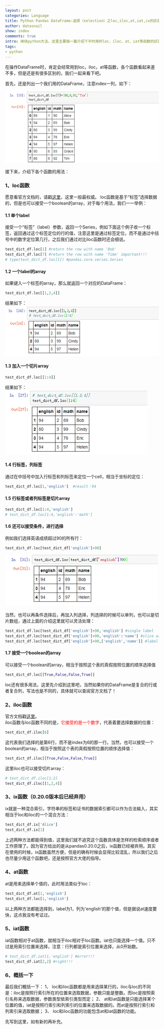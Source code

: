 ```yaml
---
layout: post
categories: Language
title: Python Pandas DataFrame:选择（selection）之loc,iloc,at,iat,ix的区别
author: datasnail
show: index
comments: true
intro: 继续python大法，这里主要插一篇介绍下平时用的loc、iloc、at、iat等函数的区别，希望具有一定的参考价值。
tags:
- python
---
```


在操作DataFrame时，肯定会经常用到loc，iloc，at等函数，各个函数看起来差不多，但是还是有很多区别的，我们一起来看下吧。

首先，还是列出一个我们用的DataFrame，注意index一列，如下：

![](/postimg/python/loc_etc/dataframe_instance.png)

接下来，介绍下各个函数的用法：
### 1、loc函数
愿意看官方文档的，请戳[这里](http://pandas.pydata.org/pandas-docs/stable/generated/pandas.DataFrame.loc.html)，这里一般最权威。
loc函数是基于“标签”选择数据的，但是也可以接受一个boolean的array，对于每个用法，我们一一举例：
#### 1.1 单个label
接受一个“标签”（label）参数，返回一个Series，例如下面这个例子收一个标签，返回通过这个标签定位的行的值，注意这里是通过标签定位，而不是通过中括号中的数字定位第几行，之后我们通过对比iloc函数时还会细说。
```python
test_dict_df.loc[1] #return the row with name 'Bob'
test_dict_df.loc[7] #return the row with name 'Time' important!!!
# type(test_dict_df.loc[1]) #pandas.core.series.Series
```

#### 1.2 一个label的array
如果键入一个标签的array，那么就返回一个对应的DataFrame：
```python
test_dict_df.loc[[1,2,4]]
```
结果如下：  
![](/postimg/python/loc_etc/dataframe_instance1.png)

#### 1.3 加入一个切片array
```python
test_dict_df.loc[[1:4]]
```
结果如下：  
![](/postimg/python/loc_etc/dataframe_instance2.png)

#### 1.4 行标签，列标签
通过在中括号中加入行标签和列标签来定位一个cell，相当于坐标的定位：  
```python
test_dict_df.loc[1,'english']  #result：94
```
#### 1.5 行标签或者列标签是切片array
```python
test_dict_df.loc[1:4,'english']
# test_dict_df.loc[1:4,'english':'math']
```
#### 1.6 还可以接受条件，进行选择
例如我们选择英语成绩超过90的所有行：
```python
test_dict_df.loc[test_dict_df['english']>90]
```
![](/postimg/python/loc_etc/dataframe_instance3.png)

当然，也可以再条件选择后，再加入列选择，列选择的时候可以单列，也可以是切片数组，通过上面的介绍这里就可以灵活处理：  
```python
test_dict_df.loc[test_dict_df['english']>90,'english'] #single label
test_dict_df.loc[test_dict_df['english']>90,'english':'name'] #slice array
test_dict_df.loc[test_dict_df['english']>90,['english','name']] #label array
```

#### 1.7 接受一个boolean的array
可以接受一个boolean的array，相当于按照这个表的真假按照位置的顺序选择值
```python
test_dict_df.loc[[True,False,False,True]]
```

loc还有很多用法，这里先介绍到这里吧，当然如果你的DataFrame是复合的行或者复合列，写法也是不同的，具体就可以查阅官方文档了！

### 2、iloc函数
官方文档戳[这里](http://pandas.pydata.org/pandas-docs/stable/generated/pandas.DataFrame.iloc.html#pandas.DataFrame.iloc)。  
iloc函数与loc函数不同的是，<span style='color:red'>它接受的是一个数字</span>，代表着要选择数据的位置：
```python
test_dict_df.iloc[6]
```
这代表我们选择的是第6行，而不是index为6的那一行。当然，也可以接受一个boolean的array，相当于按照这个表的真假按照位置的顺序选择值：
```python
test_dict_df.iloc[[True,False,False,True]]
```
这里iloc也可以接受切片array：
```python
# test_dict_df.iloc[1:2]
test_dict_df.iloc[[1,2,4]]
```

### 3、ix函数（0.20.0版本后已经弃用）
ix就是一种混合索引，字符串的标签和证书的数据索引都可以作为合法输入，其实相当于loc和iloc的一个混合方法：
```python
test_dict_df.ix['Alice']
test_dict_df.ix[1]
```
上述两种方法都能得到值，这里我们就不追究这个函数具体是怎样的检索顺序或者工作原理了。因为官方给出的是从pandas0.20.0之后，ix函数已经被弃用。其实在使用的时候，ix函数虽然方便，但是的确有时候会显得比较混乱，所以我们之后也尽量少用这个函数吧，还是按照官方大佬的指导。

### 4、at函数
at是用来选择单个值的，此时用法类似于loc：
```python
test_dict_df.at[1,'english']
test_dict_df.loc[1,'english']
```
以上两种方法都能选择到，label为1，列为'english'的那个值，但是据说at速度要快，这点我没有考证过。

### 5、iat函数
iat函数相对于at函数，就相当于iloc相对于loc函数。iat也只能选择一个值。只不过是用索引位置来选择，注意：行列都是索引位置来选择，从0开始数。
```python
# test_dict_df.iat[1,'english'] #error!!!
test_dict_df.iat[2,2] #right!!!
```

### 6、概括一下
最后我们概括一下：
1、 loc和iloc函数都是用来选择某行的，iloc与loc的不同是：iloc是按照行索引所在的位置来选取数据，参数只能是整数。而loc是按照索引名称来选取数据，参数类型依索引类型而定；
2、 at和iat函数是只能选择某个位置的值，iat是按照行索引和列索引的位置来选取数据的。而at是按照行索引和列索引来选取数据；
3、 loc和iloc函数的功能包含at和iat函数的功能。

先写到这里，如有新的再补充。
